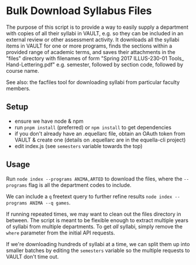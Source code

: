 # Bulk Download Syllabus Files

The purpose of this script is to provide a way to easily supply a department with copies of all their syllabi in VAULT, e.g. so they can be included in an external review or other assessment activity. It downloads all the syllabi items in VAULT for one or more programs, finds the sections within a provided range of academic terms, and saves their attachments in the "files" directory with filenames of form "Spring 2017 ILLUS-230-01 Tools_ Hand-Lettering.pdf" e.g. semester, followed by section code, followed by course name.

See also: the facfiles tool for downloading syllabi from particular faculty members.

## Setup

- ensure we have node & npm
- run `pnpm install` (preferred) or `npm install` to get dependencies
- if you don't already have an .equellarc file, obtain an OAuth token from VAULT & create one (details on .equellarc are in the equella-cli project)
- edit index.js (see `semesters` variable towards the top)

## Usage

Run `node index --programs ANIMA,ARTED` to download the files, where the `--programs` flag is all the department codes to include.

We can include a `q` freetext query to further refine results `node index --programs ANIMA --q games`.

If running repeated times, we may want to clean out the files directory in between. The script is meant to be flexible enough to extract multiple years of syllabi from multiple departments. To get _all_ syllabi, simply remove the `where` parameter from the initial API requests.

If we're downloading hundreds of syllabi at a time, we can split them up into smaller batches by editing the `semesters` variable so the multiple requests to VAULT don't time out.

